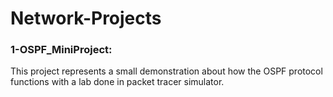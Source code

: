 # Network-Projects

### 1-OSPF_MiniProject:
This project represents a small demonstration about how the OSPF protocol functions with a lab done in packet tracer simulator. 
